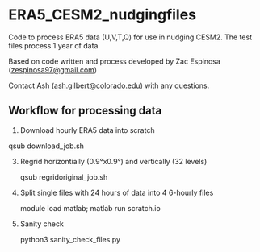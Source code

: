 # ERA5_CESM2_nudgingfiles
Code to process ERA5 data (U,V,T,Q) for use in nudging CESM2. The test files process 1 year of data

Based on code written and process developed by Zac Espinosa (zespinosa97@gmail.com)

Contact Ash (ash.gilbert@colorado.edu) with any questions.

## Workflow for processing data
1) Download hourly ERA5 data into scratch

  qsub download_job.sh

3) Regrid horizontially (0.9°x0.9°) and vertically (32 levels)

   qsub regridoriginal_job.sh

5) Split single files with 24 hours of data into 4 6-hourly files

   module load matlab; matlab
   run scratch.io

7) Sanity check

   python3 sanity_check_files.py

